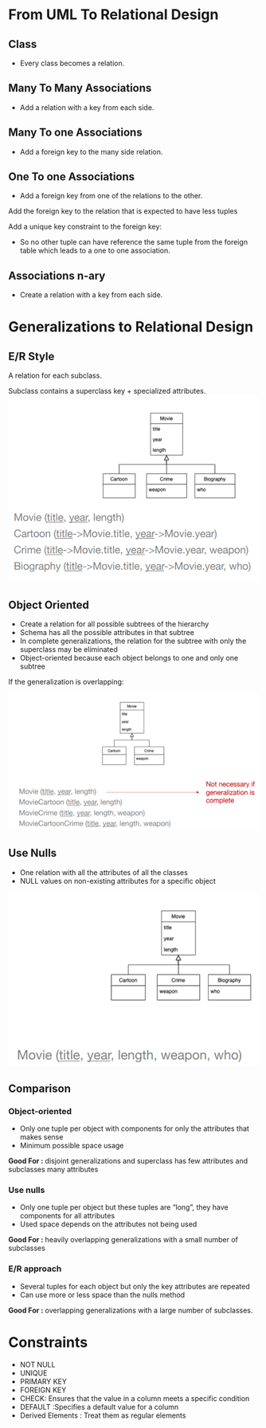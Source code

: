# From UML To Relational Design

## Class
 
- Every class becomes a relation.


## Many To Many Associations

- Add a relation with a key from each side.

## Many To one Associations

- Add a foreign key to the many side relation.

## One To one Associations

- Add a foreign key from one of the relations to the other.

Add the foreign key to the relation that is expected to have
less tuples

Add a unique key constraint to the foreign key:
- So no other tuple can have reference the same tuple from the foreign table
which leads to a one to one association.

## Associations n-ary

- Create a relation with a key from each side.


# Generalizations to  Relational Design

## E/R Style

A relation for each subclass. 

Subclass contains a superclass key + specialized attributes.
![](imgs/eRgeneralizations.png)

##  Object Oriented 

- Create a relation for all possible subtrees of the hierarchy
- Schema has all the possible attributes in that subtree
- In complete generalizations, the relation for the subtree with only the superclass may be eliminated
- Object-oriented because each object belongs to one
and only one subtree

If the generalization is overlapping:

![object Oriented](imgs/objectOrientedGeneralization.png)

## Use Nulls
- One relation with all the attributes of all the classes
- NULL values on non-existing attributes for a specific
object

![nulls](imgs/nullsGeneralization.png)
## Comparison

### Object-oriented
- Only one tuple per object with components for only the attributes that makes sense
- Minimum possible space usage
  
**Good For :** disjoint generalizations and
superclass has few attributes and subclasses many attributes 

### Use nulls
- Only one tuple per object but these tuples are “long”, they have components for all attributes
- Used space depends on the attributes not being used

**Good For :** heavily overlapping generalizations with a small number of
subclasses


### E/R approach
- Several tuples for each object but only the key attributes are repeated
- Can use more or less space than the nulls method

**Good For :** overlapping generalizations with a large number of subclasses.

# Constraints
- NOT NULL
- UNIQUE
- PRIMARY KEY
- FOREIGN KEY
- CHECK: Ensures that the value in a column meets a specific condition
- DEFAULT :Specifies a default value for a column
- Derived Elements : Treat them as regular elements

